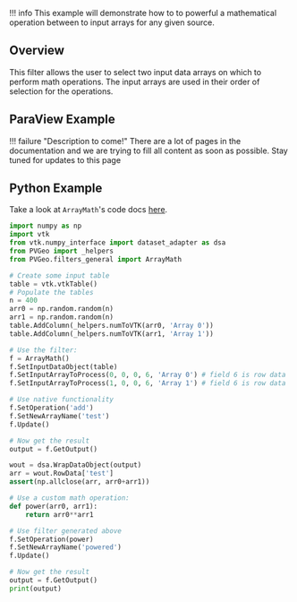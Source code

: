 !!! info
    This example will demonstrate how to to powerful a mathematical operation between to input arrays for any given source.

## Overview

This filter allows the user to select two input data arrays on which to perform math operations. The input arrays are used in their order of selection for the operations.

## ParaView Example

!!! failure "Description to come!"
    There are a lot of pages in the documentation and we are trying to fill all content as soon as possible. Stay tuned for updates to this page


<!--- TODO --->


## Python Example

Take a look at `ArrayMath`'s code docs [here](http://docs.pvgeo.org/en/latest/suites/General-Filters.html#PVGeo.filters_general.ArrayMath).

```py
import numpy as np
import vtk
from vtk.numpy_interface import dataset_adapter as dsa
from PVGeo import _helpers
from PVGeo.filters_general import ArrayMath

# Create some input table
table = vtk.vtkTable()
# Populate the tables
n = 400
arr0 = np.random.random(n)
arr1 = np.random.random(n)
table.AddColumn(_helpers.numToVTK(arr0, 'Array 0'))
table.AddColumn(_helpers.numToVTK(arr1, 'Array 1'))
```

```py
# Use the filter:
f = ArrayMath()
f.SetInputDataObject(table)
f.SetInputArrayToProcess(0, 0, 0, 6, 'Array 0') # field 6 is row data
f.SetInputArrayToProcess(1, 0, 0, 6, 'Array 1') # field 6 is row data

# Use native functionality
f.SetOperation('add')
f.SetNewArrayName('test')
f.Update()

# Now get the result
output = f.GetOutput()

wout = dsa.WrapDataObject(output)
arr = wout.RowData['test']
assert(np.allclose(arr, arr0+arr1))

```

```py
# Use a custom math operation:
def power(arr0, arr1):
    return arr0**arr1

# Use filter generated above
f.SetOperation(power)
f.SetNewArrayName('powered')
f.Update()

# Now get the result
output = f.GetOutput()
print(output)
```
